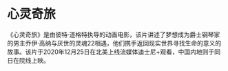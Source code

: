 # 心灵奇旅
  《心灵奇旅》是由彼特·道格特执导的动画电影，该片讲述了梦想成为爵士钢琴家的男主乔伊·高纳与厌世的灵魂22相遇，他们携手返回现实世界寻找生命的意义的故事。该片于2020年12月25日在北美上线流媒体迪士尼+观看，中国内地则于同日在院线上映。
